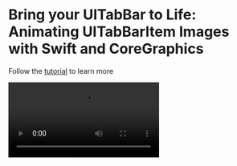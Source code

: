 # Bring your UITabBar to Life: Animating UITabBarItem Images with Swift and CoreGraphics

Follow the [tutorial](https://medium.com/@werry_paxman/bring-your-uitabbar-to-life-animating-uitabbaritem-images-with-swift-and-coregraphics) to learn more

![Animation](https://zippy.gfycat.com/VengefulAmpleAnhinga.mp4)


